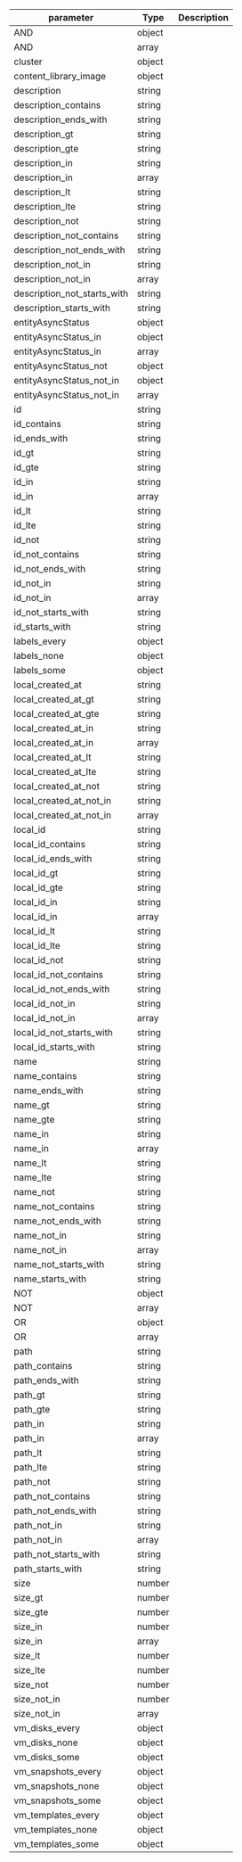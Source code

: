 | parameter | Type | Description |
| ----------- | ----------- |----------- |
| AND  |  object  |    |
| AND  |  array  |    |
| cluster  |  object  |    |
| content_library_image  |  object  |    |
| description  |  string  |    |
| description_contains  |  string  |    |
| description_ends_with  |  string  |    |
| description_gt  |  string  |    |
| description_gte  |  string  |    |
| description_in  |  string  |    |
| description_in  |  array  |    |
| description_lt  |  string  |    |
| description_lte  |  string  |    |
| description_not  |  string  |    |
| description_not_contains  |  string  |    |
| description_not_ends_with  |  string  |    |
| description_not_in  |  string  |    |
| description_not_in  |  array  |    |
| description_not_starts_with  |  string  |    |
| description_starts_with  |  string  |    |
| entityAsyncStatus  |  object  |    |
| entityAsyncStatus_in  |  object  |    |
| entityAsyncStatus_in  |  array  |    |
| entityAsyncStatus_not  |  object  |    |
| entityAsyncStatus_not_in  |  object  |    |
| entityAsyncStatus_not_in  |  array  |    |
| id  |  string  |    |
| id_contains  |  string  |    |
| id_ends_with  |  string  |    |
| id_gt  |  string  |    |
| id_gte  |  string  |    |
| id_in  |  string  |    |
| id_in  |  array  |    |
| id_lt  |  string  |    |
| id_lte  |  string  |    |
| id_not  |  string  |    |
| id_not_contains  |  string  |    |
| id_not_ends_with  |  string  |    |
| id_not_in  |  string  |    |
| id_not_in  |  array  |    |
| id_not_starts_with  |  string  |    |
| id_starts_with  |  string  |    |
| labels_every  |  object  |    |
| labels_none  |  object  |    |
| labels_some  |  object  |    |
| local_created_at  |  string  |    |
| local_created_at_gt  |  string  |    |
| local_created_at_gte  |  string  |    |
| local_created_at_in  |  string  |    |
| local_created_at_in  |  array  |    |
| local_created_at_lt  |  string  |    |
| local_created_at_lte  |  string  |    |
| local_created_at_not  |  string  |    |
| local_created_at_not_in  |  string  |    |
| local_created_at_not_in  |  array  |    |
| local_id  |  string  |    |
| local_id_contains  |  string  |    |
| local_id_ends_with  |  string  |    |
| local_id_gt  |  string  |    |
| local_id_gte  |  string  |    |
| local_id_in  |  string  |    |
| local_id_in  |  array  |    |
| local_id_lt  |  string  |    |
| local_id_lte  |  string  |    |
| local_id_not  |  string  |    |
| local_id_not_contains  |  string  |    |
| local_id_not_ends_with  |  string  |    |
| local_id_not_in  |  string  |    |
| local_id_not_in  |  array  |    |
| local_id_not_starts_with  |  string  |    |
| local_id_starts_with  |  string  |    |
| name  |  string  |    |
| name_contains  |  string  |    |
| name_ends_with  |  string  |    |
| name_gt  |  string  |    |
| name_gte  |  string  |    |
| name_in  |  string  |    |
| name_in  |  array  |    |
| name_lt  |  string  |    |
| name_lte  |  string  |    |
| name_not  |  string  |    |
| name_not_contains  |  string  |    |
| name_not_ends_with  |  string  |    |
| name_not_in  |  string  |    |
| name_not_in  |  array  |    |
| name_not_starts_with  |  string  |    |
| name_starts_with  |  string  |    |
| NOT  |  object  |    |
| NOT  |  array  |    |
| OR  |  object  |    |
| OR  |  array  |    |
| path  |  string  |    |
| path_contains  |  string  |    |
| path_ends_with  |  string  |    |
| path_gt  |  string  |    |
| path_gte  |  string  |    |
| path_in  |  string  |    |
| path_in  |  array  |    |
| path_lt  |  string  |    |
| path_lte  |  string  |    |
| path_not  |  string  |    |
| path_not_contains  |  string  |    |
| path_not_ends_with  |  string  |    |
| path_not_in  |  string  |    |
| path_not_in  |  array  |    |
| path_not_starts_with  |  string  |    |
| path_starts_with  |  string  |    |
| size  |  number  |    |
| size_gt  |  number  |    |
| size_gte  |  number  |    |
| size_in  |  number  |    |
| size_in  |  array  |    |
| size_lt  |  number  |    |
| size_lte  |  number  |    |
| size_not  |  number  |    |
| size_not_in  |  number  |    |
| size_not_in  |  array  |    |
| vm_disks_every  |  object  |    |
| vm_disks_none  |  object  |    |
| vm_disks_some  |  object  |    |
| vm_snapshots_every  |  object  |    |
| vm_snapshots_none  |  object  |    |
| vm_snapshots_some  |  object  |    |
| vm_templates_every  |  object  |    |
| vm_templates_none  |  object  |    |
| vm_templates_some  |  object  |    |